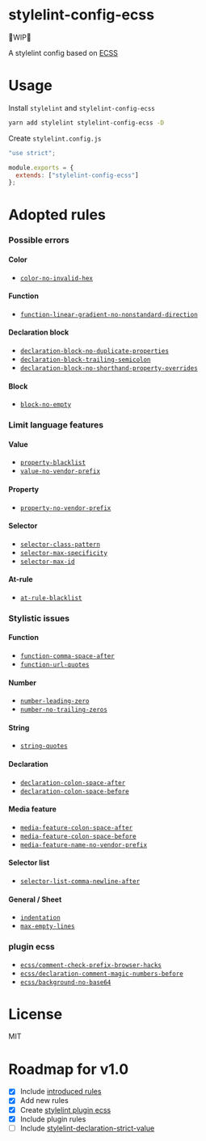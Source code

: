 # stylelint-config-ecss

🚧WIP🚧

A stylelint config based on [ECSS](http://ecss.io/)

# Usage

Install `stylelint` and `stylelint-config-ecss`

```bash
yarn add stylelint stylelint-config-ecss -D
```

Create `stylelint.config.js`

```javascript
"use strict";

module.exports = {
  extends: ["stylelint-config-ecss"]
};
```

# Adopted rules

### Possible errors

#### Color

- [`color-no-invalid-hex`](https://stylelint.io/user-guide/rules/color-no-invalid-hex)

#### Function

- [`function-linear-gradient-no-nonstandard-direction`](https://stylelint.io/user-guide/rules/function-linear-gradient-no-nonstandard-direction)

#### Declaration block

- [`declaration-block-no-duplicate-properties`](https://stylelint.io/user-guide/rules/declaration-block-no-duplicate-properties)
- [`declaration-block-trailing-semicolon`](https://stylelint.io/user-guide/rules/declaration-block-trailing-semicolon)
- [`declaration-block-no-shorthand-property-overrides`](https://stylelint.io/user-guide/rules/declaration-block-no-shorthand-property-overrides)

#### Block

- [`block-no-empty`](https://stylelint.io/user-guide/rules/block-no-empty)

### Limit language features

#### Value

- [`property-blacklist`](https://stylelint.io/user-guide/rules/property-blacklist)
- [`value-no-vendor-prefix`](https://stylelint.io/user-guide/rules/value-no-vendor-prefix)

#### Property

- [`property-no-vendor-prefix`](https://stylelint.io/user-guide/rules/property-no-vendor-prefix)

#### Selector

- [`selector-class-pattern`](https://stylelint.io/user-guide/rules/selector-class-pattern)
- [`selector-max-specificity`](https://stylelint.io/user-guide/rules/selector-max-specificity)
- [`selector-max-id`](https://stylelint.io/user-guide/rules/selector-max-id)

#### At-rule

- [`at-rule-blacklist`](https://stylelint.io/user-guide/rules/at-rule-blacklist)

### Stylistic issues

#### Function

- [`function-comma-space-after`](https://stylelint.io/user-guide/rules/function-comma-space-after)
- [`function-url-quotes`](https://stylelint.io/user-guide/rules/function-url-quotes)

#### Number

- [`number-leading-zero`](https://stylelint.io/user-guide/rules/number-leading-zero)
- [`number-no-trailing-zeros`](https://stylelint.io/user-guide/rules/number-no-trailing-zeros)

#### String

- [`string-quotes`](https://stylelint.io/user-guide/rules/string-quotes)

#### Declaration

- [`declaration-colon-space-after`](https://stylelint.io/user-guide/rules/declaration-colon-space-after)
- [`declaration-colon-space-before`](https://stylelint.io/user-guide/rules/declaration-colon-space-before)

#### Media feature

- [`media-feature-colon-space-after`](https://stylelint.io/user-guide/rules/media-feature-colon-space-after)
- [`media-feature-colon-space-before`](https://stylelint.io/user-guide/rules/media-feature-colon-space-before)
- [`media-feature-name-no-vendor-prefix`](https://stylelint.io/user-guide/rules/media-feature-name-no-vendor-prefix)

#### Selector list

- [`selector-list-comma-newline-after`](https://stylelint.io/user-guide/rules/selector-list-comma-newline-after)

#### General / Sheet

- [`indentation`](https://stylelint.io/user-guide/rules/indentation)
- [`max-empty-lines`](https://stylelint.io/user-guide/rules/max-empty-lines)

### plugin ecss

- [`ecss/comment-check-prefix-browser-hacks`](https://github.com/tyankatsu0105/stylelint-plugin-ecss/tree/master/lib/rules/comment-check-prefix-browser-hacks)
- [`ecss/declaration-comment-magic-numbers-before`](https://github.com/tyankatsu0105/stylelint-plugin-ecss/tree/master/lib/rules/declaration-comment-magic-numbers-before)
- [`ecss/background-no-base64`](https://github.com/tyankatsu0105/stylelint-plugin-ecss/tree/master/lib/rules/background-no-base64)

# License

MIT

# Roadmap for v1.0

- [x] Include [introduced rules](http://ecss.io/chapter9.html#stylelint)
- [x] Add new rules
- [x] Create [stylelint plugin ecss](https://github.com/tyankatsu0105/stylelint-plugin-ecss)
- [x] Include plugin rules
- [ ] Include [stylelint-declaration-strict-value](https://github.com/AndyOGo/stylelint-declaration-strict-value)
